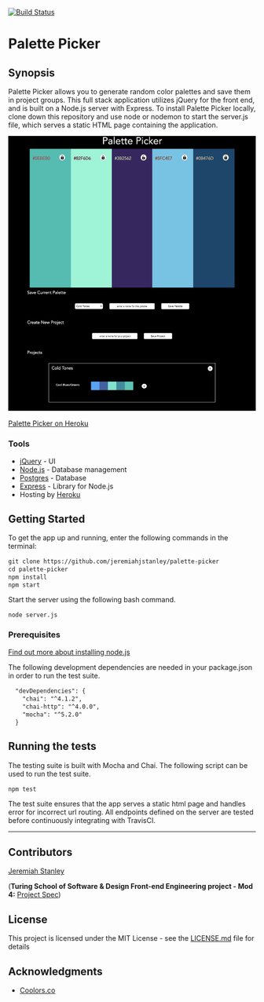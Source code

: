 [![Build Status](https://travis-ci.org/jeremiahjstanley/palette-picker.svg?branch=master)](https://travis-ci.org/jeremiahjstanley/palette-picker)
# Palette Picker

## Synopsis

Palette Picker allows you to generate random color palettes and save them in project groups. This full stack application utilizes jQuery for the front end, and is built on a Node.js server with Express. To install Palette Picker locally, clone down this repository and use node or nodemon to start the server.js file, which serves a static HTML page containing the application.

<img width="950" alt="palette picker screenshot" src="./public/screenshot.png">

[Palette Picker on Heroku](https://allthecolorsofthewind.herokuapp.com/)

### Tools 

* [jQuery](https://jquery.com/) - UI
* [Node.js](https://nodejs.org/en/) - Database management
* [Postgres](https://www.postgresql.org/) - Database
* [Express](https://expressjs.com/) - Library for Node.js
* Hosting by [Heroku](https://www.heroku.com/)

## Getting Started

To get the app up and running, enter the following commands in the terminal:

```
git clone https://github.com/jeremiahjstanley/palette-picker
cd palette-picker
npm install
npm start
```

Start the server using the following bash command. 

```
node server.js
```

### Prerequisites

[Find out more about installing node.js](https://nodejs.org/en/download/package-manager/)

The following development dependencies are needed in your package.json in order to run the test suite. 

```
  "devDependencies": {
    "chai": "^4.1.2",
    "chai-http": "^4.0.0",
    "mocha": "^5.2.0"
  }
```

## Running the tests

The testing suite is built with Mocha and Chai. The following script can be used to run the test suite.

```
npm test
```

The test suite ensures that the app serves a static html page and handles error for incorrect url routing. All endpoints defined on the server are tested before continuously integrating with TravisCI. 


---

## Contributors

[Jeremiah Stanley](https://github.com/jeremiahjstanley)

(**Turing School of Software & Design Front-end Engineering project - Mod 4:** [Project Spec](http://frontend.turing.io/projects/palette-picker.html)) 

## License

This project is licensed under the MIT License - see the [LICENSE.md](LICENSE.md) file for details

## Acknowledgments

* [Coolors.co](https://coolors.co/)